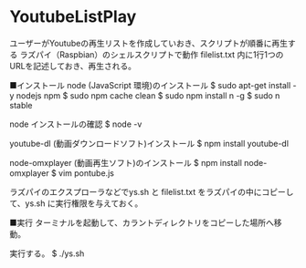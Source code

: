 # YoutubeListPlay
ユーザーがYoutubeの再生リストを作成していおき、スクリプトが順番に再生する
ラズパイ（Raspbian）のシェルスクリプトで動作
filelist.txt 内に1行1つのURLを記述しておき、再生される。

■インストール
 node (JavaScript 環境)のインストール
$ sudo apt-get install -y nodejs npm
$ sudo npm cache clean
$ sudo npm install n -g
$ sudo n stable

 node インストールの確認
$ node -v

 youtube-dl (動画ダウンロードソフト)インストール
$ npm install youtube-dl

 node-omxplayer (動画再生ソフト)のインストール
$ npm install node-omxplayer
$ vim pontube.js

ラズパイのエクスプローラなどでys.sh と filelist.txt をラズパイの中にコピーして、ys.sh に実行権限を与えておく。

■実行
ターミナルを起動して、カラントディレクトリをコピーした場所へ移動。

実行する。
$ ./ys.sh

